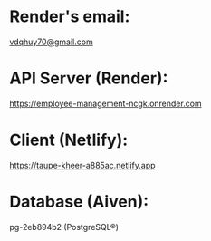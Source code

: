 # Render's email:
vdqhuy70@gmail.com

# API Server (Render):
https://employee-management-ncgk.onrender.com

# Client (Netlify):
https://taupe-kheer-a885ac.netlify.app

# Database (Aiven):
pg-2eb894b2 (PostgreSQL®)